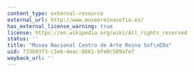 ```yaml
---
content_type: external-resource
external_url: http://www.museoreinasofia.es/
has_external_license_warning: true
license: https://en.wikipedia.org/wiki/All_rights_reserved
status: ''
title: "Museo Nacional Centro de Arte Reina Sof\xEDa"
uid: 733b93f3-c1e6-4eac-8b61-bfe0c589afe7
wayback_url: ''
---
```

